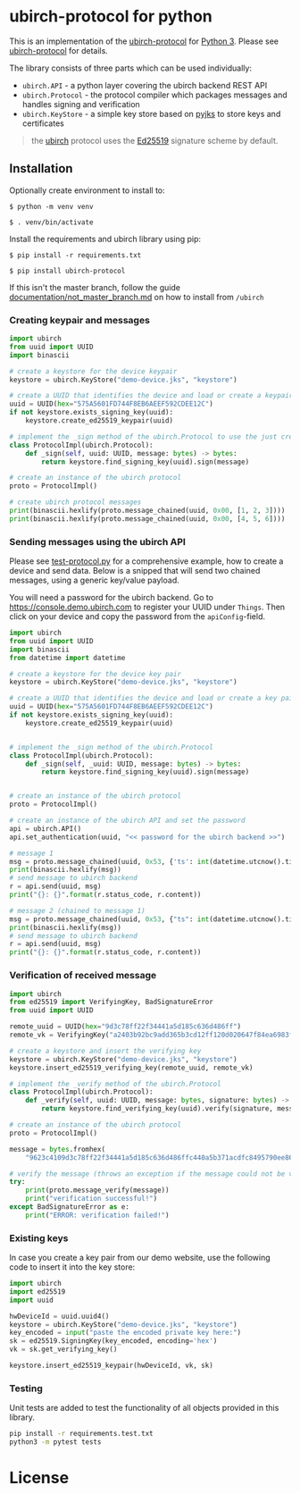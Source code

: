 # ubirch-protocol for python

This is an implementation of the [ubirch-protocol](https://github.com/ubirch/ubirch-protocol)
for [Python 3](https://www.python.org/). Please see [ubirch-protocol](https://github.com/ubirch/ubirch-protocol)
for details.

The library consists of three parts which can be used individually:

* `ubirch.API` - a python layer covering the ubirch backend REST API
* `ubirch.Protocol` - the protocol compiler which packages messages and handles signing and verification
* `ubirch.KeyStore` - a simple key store based on [pyjks](https://pypi.org/project/pyjks/) to store keys and certificates

> the [ubirch](https://ubirch.com) protocol uses the [Ed25519](https://ed25519.cr.yp.to/) signature scheme by default.

## Installation

Optionally create environment to install to:

`$ python -m venv venv`

`$ . venv/bin/activate`

Install the requirements and ubirch library using pip:

`$ pip install -r requirements.txt`

`$ pip install ubirch-protocol`

If this isn't the master branch, follow the guide [documentation/not_master_branch.md](documentation/not_master_branch.md) on how to install from `/ubirch`

### Creating keypair and messages

```python
import ubirch
from uuid import UUID
import binascii

# create a keystore for the device keypair
keystore = ubirch.KeyStore("demo-device.jks", "keystore")

# create a UUID that identifies the device and load or create a keypair
uuid = UUID(hex="575A5601FD744F8EB6AEEF592CDEE12C")
if not keystore.exists_signing_key(uuid):
    keystore.create_ed25519_keypair(uuid)

# implement the _sign method of the ubirch.Protocol to use the just created keys to sign the message
class ProtocolImpl(ubirch.Protocol):
    def _sign(self, uuid: UUID, message: bytes) -> bytes:
        return keystore.find_signing_key(uuid).sign(message)        

# create an instance of the ubirch protocol
proto = ProtocolImpl()

# create ubirch protocol messages
print(binascii.hexlify(proto.message_chained(uuid, 0x00, [1, 2, 3])))
print(binascii.hexlify(proto.message_chained(uuid, 0x00, [4, 5, 6])))
```
 
### Sending messages using the ubirch API

Please see [test-protocol.py](examples/test-protocol.py) for a comprehensive example, how to create a device and
send data. Below is a snipped that will send two chained messages, using a generic key/value payload.

You will need a password for the ubirch backend. Go to https://console.demo.ubirch.com to register your UUID 
under `Things`. Then click on your device and copy the password from the `apiConfig`-field.

```python
import ubirch
from uuid import UUID
import binascii
from datetime import datetime

# create a keystore for the device key pair
keystore = ubirch.KeyStore("demo-device.jks", "keystore")

# create a UUID that identifies the device and load or create a key pair
uuid = UUID(hex="575A5601FD744F8EB6AEEF592CDEE12C")
if not keystore.exists_signing_key(uuid):
    keystore.create_ed25519_keypair(uuid)


# implement the _sign method of the ubirch.Protocol
class ProtocolImpl(ubirch.Protocol):
    def _sign(self, _uuid: UUID, message: bytes) -> bytes:
        return keystore.find_signing_key(uuid).sign(message)


# create an instance of the ubirch protocol
proto = ProtocolImpl()

# create an instance of the ubirch API and set the password
api = ubirch.API()
api.set_authentication(uuid, "<< password for the ubirch backend >>")  # register your UUID at https://console.demo.ubirch.com and retrieve your password

# message 1
msg = proto.message_chained(uuid, 0x53, {'ts': int(datetime.utcnow().timestamp()), 'v': 99})
print(binascii.hexlify(msg))
# send message to ubirch backend
r = api.send(uuid, msg)
print("{}: {}".format(r.status_code, r.content))

# message 2 (chained to message 1)
msg = proto.message_chained(uuid, 0x53, {"ts": int(datetime.utcnow().timestamp()), "v": 100})
print(binascii.hexlify(msg))
# send message to ubirch backend
r = api.send(uuid, msg)
print("{}: {}".format(r.status_code, r.content))
```

### Verification of received message

```python
import ubirch
from ed25519 import VerifyingKey, BadSignatureError
from uuid import UUID

remote_uuid = UUID(hex="9d3c78ff22f34441a5d185c636d486ff")
remote_vk = VerifyingKey("a2403b92bc9add365b3cd12ff120d020647f84ea6983f98bc4c87e0f4be8cd66", encoding='hex')

# create a keystore and insert the verifying key
keystore = ubirch.KeyStore("demo-device.jks", "keystore")
keystore.insert_ed25519_verifying_key(remote_uuid, remote_vk)

# implement the _verify method of the ubirch.Protocol
class ProtocolImpl(ubirch.Protocol):
    def _verify(self, uuid: UUID, message: bytes, signature: bytes) -> dict:
        return keystore.find_verifying_key(uuid).verify(signature, message)

# create an instance of the ubirch protocol
proto = ProtocolImpl()

message = bytes.fromhex(
    "9623c4109d3c78ff22f34441a5d185c636d486ffc440a5b371acdfc8495790ee86802399585da50401b0d3c87f60946719338eb0283d36c0bac9b8a6a75a5385342e62932335da988b97c0ec211556db082e9f8478070081a76d657373616765bf796f7572207265717565737420686173206265656e207375626d6974746564c440c8529623a4c2335f7a8ae1eeea655768d2e9a0df141f481ced557c9dac7216e8f64ca9f6970fc6c1096ed49bcc6f7fa77d8f85d05bff5e1301588597edc9770e")

# verify the message (throws an exception if the message could not be verified)
try:
    print(proto.message_verify(message))
    print("verification successful!")
except BadSignatureError as e:
    print("ERROR: verification failed!")
```

### Existing keys

In case you create a key pair from our demo website, use the following code to insert it into the key store:

```python
import ubirch
import ed25519
import uuid

hwDeviceId = uuid.uuid4()
keystore = ubirch.KeyStore("demo-device.jks", "keystore")
key_encoded = input("paste the encoded private key here:")
sk = ed25519.SigningKey(key_encoded, encoding='hex')
vk = sk.get_verifying_key() 

keystore.insert_ed25519_keypair(hwDeviceId, vk, sk)
```

### Testing

Unit tests are added to test the functionality of all objects provided in this library.

```bash
pip install -r requirements.test.txt
python3 -m pytest tests
``` 
# License 


